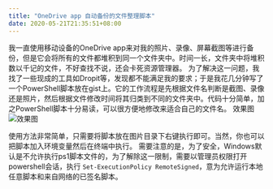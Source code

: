 ```yaml
---
title: "OneDrive app 自动备份的文件整理脚本"
date: 2020-05-21T21:35:51+08:00
---
```


我一直使用移动设备的OneDrive app来对我的照片、录像、屏幕截图等进行备份，但是它会将所有的文件都堆积到同一个文件夹中。时间一长，文件夹中将堆积数以千记的文件，不好查找不说，还会卡死资源管理器。
为了解决这一问题，我找了一些现成的工具如Dropit等，发现都不能满足我的要求；于是我花几分钟写了一个PowerShell脚本放在gist上。它的工作流程是先根据文件名判断是截图、录像还是照片，然后根据文件修改时间将其归类到不同的文件夹中。代码十分简单，加之PowerShell脚本十分易读，可以很方便地修改来适合自己的文件名。
效果图 ![效果图](https://img.tpob.xyz/20200521213944.png)
 
使用方法非常简单，只需要将脚本放在图片目录下右键执行即可。当然，你也可以把脚本加入环境变量然后在终端中执行。
需要注意的是，为了安全，Windows默认是不允许执行ps1脚本文件的，为了解除这一限制，需要以管理员权限打开powershell会话，执行 `Set-ExecutionPolicy RemoteSigned`，意为允许运行本地任意脚本和来自网络的已签名脚本。


